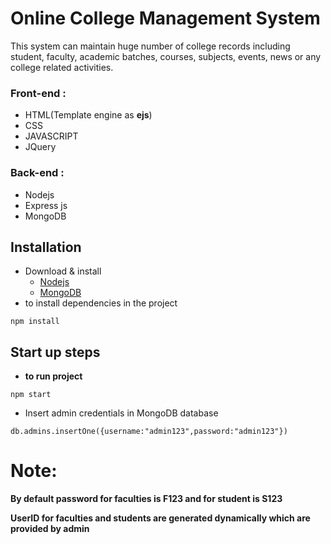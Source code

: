 # Online College Management System
This system can maintain huge number of college records including student, faculty,  academic batches, courses, subjects, events, news or any college related activities. 


### Front-end : 
- HTML(Template engine as **ejs**)
- CSS
- JAVASCRIPT
- JQuery

### Back-end  : 
- Nodejs
- Express js
- MongoDB

## Installation
- Download & install
  - [Nodejs](https://nodejs.org/en/)
  - [MongoDB](https://www.mongodb.com/try/download/community)
- to install dependencies in the project
```
npm install
```

## Start up steps

- **to run project**
```
npm start
```

- Insert admin credentials in MongoDB database
```
db.admins.insertOne({username:"admin123",password:"admin123"})
```

# Note:

**By default password for faculties is F123 and for student is S123**

**UserID for faculties and students are generated dynamically which are provided by admin**
